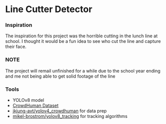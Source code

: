 # Line Cutter Detector

### Inspiration
The inspiration for this project was the horrible cutting in the lunch line at school. I thought it would be a fun idea to see who cut the line and capture their face.

### NOTE
The project will remail unfinished for a while due to the school year ending and me not being able to get solid footage of the line

### Tools
- YOLOv8 model
- [CrowdHuman Dataset](https://www.crowdhuman.org/)
- [jkjung-avt/yolov4_crowdhuman](https://github.com/jkjung-avt/yolov4_crowdhuman) for data prep
- [mikel-brostrom/yolov8_tracking](https://github.com/mikel-brostrom/yolov8_tracking.git) for tracking algorithms